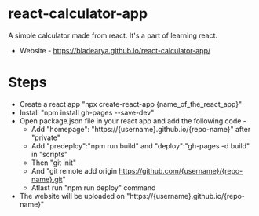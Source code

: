 # react-calculator-app
A simple calculator made from react. It's a part of learning react.
- Website - https://bladearya.github.io/react-calculator-app/

# Steps
- Create a react app "npx create-react-app {name_of_the_react_app}"
- Install "npm install gh-pages --save-dev"
- Open package.json file in your react app and add the following code -
  -  Add "homepage": "https://{username}.github.io/{repo-name}" after "private"
  - Add "predeploy":"npm run build" and "deploy":"gh-pages -d build" in "scripts"
  - Then "git init" 
  - And "git remote add origin https://github.com/{username}/{repo-name}.git"
  - Atlast run "npm run deploy" command
 - The website will be uploaded on "https://{username}.github.io/{repo-name}"
